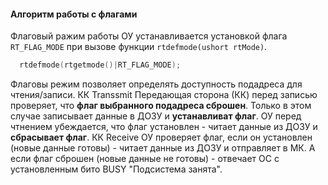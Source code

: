 
#### Алгоритм работы с флагами
Флаговый ражим работы ОУ устанавливается установкой флага `RT_FLAG_MODE` при вызове функции `rtdefmode(ushort rtMode)`.
```cpp
  rtdefmode(rtgetmode()|RT_FLAG_MODE);
```
Флаговы режим позволяет определять доступность подадреса для чтения/записи.
КК Transsmit
Передающая сторона (КК) перед записью проверяет, что **флаг выбранного подадреса сброшен**. Только в этом случае записывает данные в ДОЗУ и **устанавливат флаг**.
ОУ перед чтнением убеждается, что флаг установлен - читает данные из ДОЗУ и **сбрасывает флаг**.
КК Receive
ОУ проверяет флаг, если он установлен (новые данные готовы) - читает данные из ДОЗУ и отправляет в МК. А если флаг сброшен (новые данные не готовы) - отвечает ОС с установленным бито BUSY "Подсистема занята".


